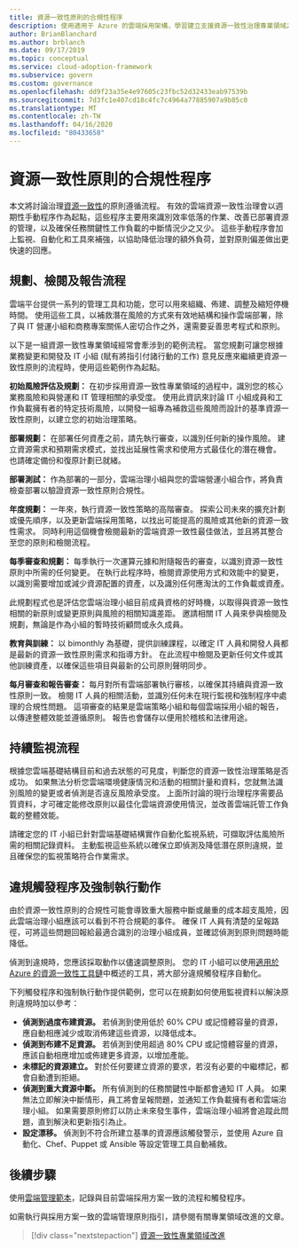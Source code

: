 ```yaml
---
title: 資源一致性原則的合規性程序
description: 使用適用于 Azure 的雲端採用架構，學習建立支援資源一致性治理專業領域之程式的方法。
author: BrianBlanchard
ms.author: brblanch
ms.date: 09/17/2019
ms.topic: conceptual
ms.service: cloud-adoption-framework
ms.subservice: govern
ms.custom: governance
ms.openlocfilehash: dd9f23a35e4e97605c23fbc52d32433eab97539b
ms.sourcegitcommit: 7d3fc1e407cd18c4fc7c4964a77885907a9b85c0
ms.translationtype: MT
ms.contentlocale: zh-TW
ms.lasthandoff: 04/16/2020
ms.locfileid: "80433658"
---
```

# <a name="resource-consistency-policy-compliance-processes"></a>資源一致性原則的合規性程序

本文將討論治理[資源一致性](./index.md)的原則遵循流程。 有效的雲端資源一致性治理會以週期性手動程序作為起點，這些程序主要用來識別效率低落的作業、改善已部署資源的管理，以及確保任務關鍵性工作負載的中斷情況少之又少。 這些手動程序會加上監視、自動化和工具來補強，以協助降低治理的額外負荷，並對原則偏差做出更快速的回應。

## <a name="planning-review-and-reporting-processes"></a>規劃、檢閱及報告流程

雲端平台提供一系列的管理工具和功能，您可以用來組織、佈建、調整及縮短停機時間。 使用這些工具，以補救潛在風險的方式來有效地結構和操作雲端部署，除了與 IT 營運小組和商務專案關係人密切合作之外，還需要妥善思考程式和原則。

以下是一組資源一致性專業領域經常會牽涉到的範例流程。 當您規劃可讓您根據業務變更和開發及 IT 小組 (賦有將指引付諸行動的工作) 意見反應來繼續更資源一致性原則的流程時，使用這些範例作為起點。

**初始風險評估及規劃：** 在初步採用資源一致性專業領域的過程中，識別您的核心業務風險和與營運和 IT 管理相關的承受度。 使用此資訊來討論 IT 小組成員和工作負載擁有者的特定技術風險，以開發一組專為補救這些風險而設計的基準資源一致性原則，以建立您的初始治理策略。

**部署規劃：** 在部署任何資產之前，請先執行審查，以識別任何新的操作風險。 建立資源需求和預期需求模式，並找出延展性需求和使用方式最佳化的潛在機會。 也請確定備份和復原計劃已就緒。

**部署測試：** 作為部署的一部分，雲端治理小組與您的雲端營運小組合作，將負責檢查部署以驗證資源一致性原則合規性。

**年度規劃：** 一年來，執行資源一致性策略的高階審查。 探索公司未來的擴充計劃或優先順序，以及更新雲端採用策略，以找出可能提高的風險或其他新的資源一致性需求。 同時利用這個機會檢閱最新的雲端資源一致性最佳做法，並且將其整合至您的原則和檢閱流程。

**每季審查和規劃：** 每季執行一次運算元據和附隨報告的審查，以識別資源一致性原則中所需的任何變更。 在執行此程序時，檢閱資源使用方式和效能中的變更，以識別需要增加或減少資源配置的資產，以及識別任何應淘汰的工作負載或資產。

此規劃程式也是評估您雲端治理小組目前成員資格的好時機，以取得與資源一致性相關的新原則或變更原則與風險的相關知識差距。 邀請相關 IT 人員來參與檢閱及規劃，無論是作為小組的暫時技術顧問或永久成員。

**教育與訓練：** 以 bimonthly 為基礎，提供訓練課程，以確定 IT 人員和開發人員都是最新的資源一致性原則需求和指導方針。 在此流程中檢閱及更新任何文件或其他訓練資產，以確保這些項目與最新的公司原則聲明同步。

**每月審查和報告審查：** 每月對所有雲端部署執行審核，以確保其持續與資源一致性原則一致。 檢閱 IT 人員的相關活動，並識別任何未在現行監視和強制程序中處理的合規性問題。 這項審查的結果是雲端策略小組和每個雲端採用小組的報告，以傳達整體效能並遵循原則。 報告也會儲存以便用於稽核和法律用途。

## <a name="ongoing-monitoring-processes"></a>持續監視流程

根據您雲端基礎結構目前和過去狀態的可見度，判斷您的資源一致性治理策略是否成功。 如果無法分析您雲端環境健康情況和活動的相關計量和資料，您就無法識別風險的變更或者偵測是否違反風險承受度。 上面所討論的現行治理程序需要品質資料，才可確定能修改原則以最佳化雲端資源使用情況，並改善雲端託管工作負載的整體效能。

請確定您的 IT 小組已針對雲端基礎結構實作自動化監視系統，可擷取評估風險所需的相關記錄資料。 主動監視這些系統以確保立即偵測及降低潛在原則違規，並且確保您的監視策略符合作業需求。

## <a name="violation-triggers-and-enforcement-actions"></a>違規觸發程序及強制執行動作

由於資源一致性原則的合規性可能會導致重大服務中斷或嚴重的成本超支風險，因此雲端治理小組應該可以看到不符合規範的事件。 確保 IT 人員有清楚的呈報路徑，可將這些問題回報給最適合識別的治理小組成員，並確認偵測到原則問題時能降低。

偵測到違規時，您應該採取動作以儘速調整原則。 您的 IT 小組可以使用[適用於 Azure 的資源一致性工具鏈](./toolchain.md)中概述的工具，將大部分違規觸發程序自動化。

下列觸發程序和強制執行動作提供範例，您可以在規劃如何使用監視資料以解決原則違規時加以參考：

- **偵測到過度布建資源。** 若偵測到使用低於 60% CPU 或記憶體容量的資源，應自動相應減少或取消佈建這些資源，以降低成本。
- **偵測到布建不足資源。** 若偵測到使用超過 80% CPU 或記憶體容量的資源，應該自動相應增加或佈建更多資源，以增加產能。
- **未標記的資源建立。** 對於任何要建立資源的要求，若沒有必要的中繼標記，都會自動遭到拒絕。
- **偵測到重大資源中斷。** 所有偵測到的任務關鍵性中斷都會通知 IT 人員。 如果無法立即解決中斷情形，員工將會呈報問題，並通知工作負載擁有者和雲端治理小組。 如果需要原則修訂以防止未來發生事件，雲端治理小組將會追蹤此問題，直到解決和更新指引為止。
- **設定漂移。** 偵測到不符合所建立基準的資源應該觸發警示，並使用 Azure 自動化、Chef、Puppet 或 Ansible 等設定管理工具自動補救。

## <a name="next-steps"></a>後續步驟

使用[雲端管理範本](./template.md)，記錄與目前雲端採用方案一致的流程和觸發程序。

如需執行與採用方案一致的雲端管理原則指引，請參閱有關專業領域改進的文章。

> [!div class="nextstepaction"]
> [資源一致性專業領域改進](./discipline-improvement.md)
